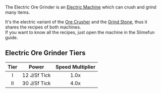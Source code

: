The Electric Ore Grinder is an [Electric Machine](https://github.com/Slimefun/Slimefun4/wiki/Electric-Machines) which can crush and grind many items.

It's the electric variant of the [Ore Crusher](https://github.com/Slimefun/Slimefun4/wiki/Ore-Crusher) and the [Grind Stone](https://github.com/Slimefun/Slimefun4/wiki/Grind-Stone), thus it shares the recipes of both machines.  
If you want to know all the recipes, just open the machine in the Slimefun guide.

## Electric Ore Grinder Tiers

| Tier | Power  | Speed Multiplier |
| :--: | :----: | :--------------: |
| I    | 12 J/Sf Tick | 1.0x             |
| II   | 30 J/Sf Tick | 4.0x             |